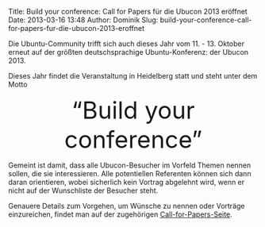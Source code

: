 Title: Build your conference: Call for Papers für die Ubucon 2013 eröffnet
Date: 2013-03-16 13:48
Author: Dominik
Slug: build-your-conference-call-for-papers-fur-die-ubucon-2013-eroffnet

Die Ubuntu-Community trifft sich auch dieses Jahr vom 11. - 13. Oktober
erneut auf der größten deutschsprachige Ubuntu-Konferenz: der Ubucon
2013.


Dieses Jahr findet die Veranstaltung in Heidelberg statt und steht unter
dem Motto  
  



<center>
<font size="+4">“Build your conference”</font>

</center>
  



Gemeint ist damit, dass alle Ubucon-Besucher im Vorfeld Themen nennen
sollen, die sie interessieren. Alle potentiellen Referenten können sich
dann daran orientieren, wobei sicherlich kein Vortrag abgelehnt wird,
wenn er nicht auf der Wunschliste der Besucher steht.


Genauere Details zum Vorgehen, um Wünsche zu nennen oder Vorträge
einzureichen, findet man auf der zugehörigen
[Call-for-Papers-Seite](/2013/cfp).



